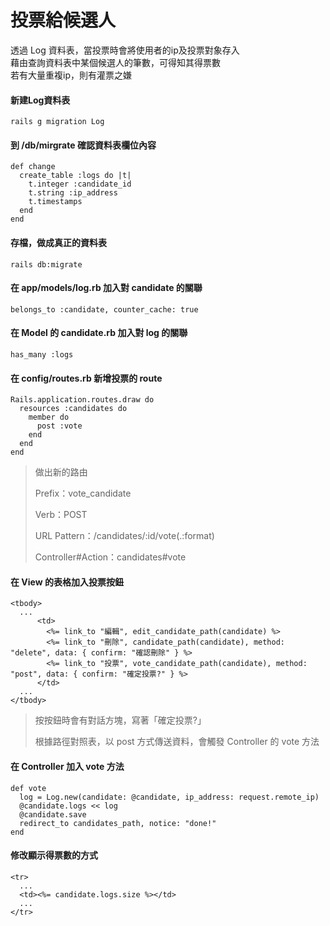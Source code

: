 # 投票給候選人
透過 Log 資料表，當投票時會將使用者的ip及投票對象存入<br>
藉由查詢資料表中某個候選人的筆數，可得知其得票數<br>
若有大量重複ip，則有灌票之嫌<br>

#### 新建Log資料表
    rails g migration Log

#### 到 /db/mirgrate 確認資料表欄位內容
    def change
      create_table :logs do |t|
        t.integer :candidate_id
        t.string :ip_address
        t.timestamps
      end
    end
    
#### 存檔，做成真正的資料表
    rails db:migrate

#### 在 app/models/log.rb 加入對 candidate 的關聯
    belongs_to :candidate, counter_cache: true

#### 在 Model 的 candidate.rb 加入對 log 的關聯
    has_many :logs

#### 在 config/routes.rb 新增投票的 route
    Rails.application.routes.draw do  
      resources :candidates do
        member do
          post :vote  
        end    
      end
    end
>做出新的路由
>
>Prefix：vote_candidate
>
>Verb：POST
>
>URL Pattern：/candidates/:id/vote(.:format)
>
>Controller#Action：candidates#vote

#### 在 View 的表格加入投票按鈕
    <tbody>  
      ...
          <td>
            <%= link_to "編輯", edit_candidate_path(candidate) %>
            <%= link_to "刪除", candidate_path(candidate), method: "delete", data: { confirm: "確認刪除" } %>
            <%= link_to "投票", vote_candidate_path(candidate), method: "post", data: { confirm: "確定投票?" } %>
          </td>
      ...
    </tbody>
>按按鈕時會有對話方塊，寫著「確定投票?」
>
>根據路徑對照表，以 post 方式傳送資料，會觸發 Controller 的 vote 方法

#### 在 Controller 加入 vote 方法
    def vote      
      log = Log.new(candidate: @candidate, ip_address: request.remote_ip)
      @candidate.logs << log
      @candidate.save
      redirect_to candidates_path, notice: "done!"
    end

#### 修改顯示得票數的方式
    <tr>
      ...
      <td><%= candidate.logs.size %></td>
      ...
    </tr>
